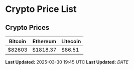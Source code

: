 # Crypto Price List

## Crypto Prices
| Bitcoin | Ethereum | Litecoin |
| ------- | -------- | -------- |
| $82603 | $1818.37 | $86.51 |
**Last Updated:** 2025-03-30 19:45 UTC
**Last Updated:** $DATE$
